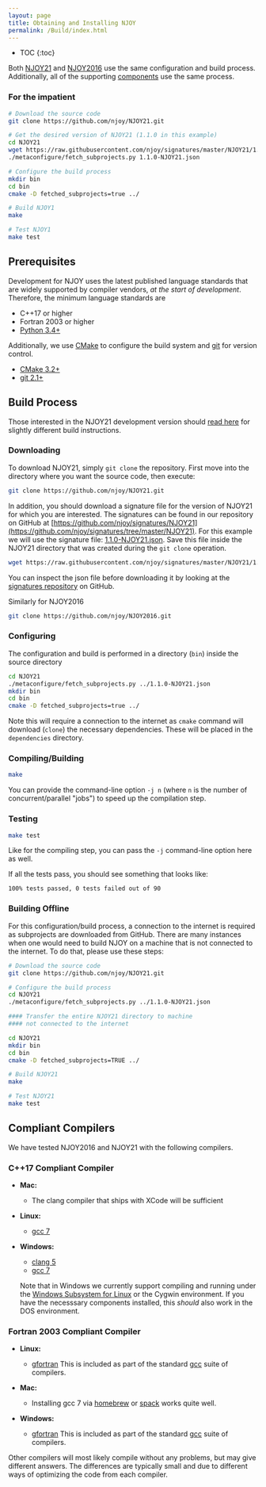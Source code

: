 ```yaml
---
layout: page
title: Obtaining and Installing NJOY
permalink: /Build/index.html
---
```

* TOC
{:toc}

Both [NJOY21](https://github.com/njoy) and [NJOY2016](https://github.com/njoy) use the same configuration and build process. Additionally, all of the supporting [components](/Components.html) use the same process. 

### For the impatient

```bash
# Download the source code
git clone https://github.com/njoy/NJOY21.git

# Get the desired version of NJOY21 (1.1.0 in this example)
cd NJOY21
wget https://raw.githubusercontent.com/njoy/signatures/master/NJOY21/1.0.1-NJOY21.json
./metaconfigure/fetch_subprojects.py 1.1.0-NJOY21.json

# Configure the build process
mkdir bin
cd bin
cmake -D fetched_subprojects=true ../

# Build NJOY1
make

# Test NJOY1
make test
```

## Prerequisites
Development for NJOY uses the latest published language standards that are widely supported by compiler vendors, *at the start of development*. Therefore, the minimum language standards are

 - C++17 or higher
 - Fortran 2003 or higher
 - [Python 3.4+](https://python.org/)

Additionally, we use [CMake](https://cmake.org/) to configure the build system and [git](https://git-scm.com) for version control.

 - [CMake 3.2+](https://cmake.org/) 
 - [git 2.1+](https://git-scm.com)


## Build Process
Those interested in the NJOY21 development version should [read here](developers.html) for slightly different build instructions.

### Downloading
To download NJOY21, simply `git clone` the repository. First move into the directory where you want the source code, then execute:

```bash
git clone https://github.com/njoy/NJOY21.git
```
In addition, you should download a signature file for the version of NJOY21 for which you are interested. The signatures can be found in our repository on GitHub at [https://github.com/njoy/signatures/NJOY21](https://github.com/njoy/signatures/tree/master/NJOY21). For this example we will use the signature file: [1.1.0-NJOY21.json](https://raw.githubusercontent.com/njoy/signatures/master/NJOY21/1.1.0-NJOY21.json). Save this file inside the NJOY21 directory that was created during the `git clone` operation.

```bash
wget https://raw.githubusercontent.com/njoy/signatures/master/NJOY21/1.1.0-NJOY21.json
```
You can inspect the json file before downloading it by looking at the [signatures repository](https://github.com/njoy/signatures) on GitHub.

Similarly for NJOY2016
```bash
git clone https://github.com/njoy/NJOY2016.git
```

    
### Configuring
The configuration and build is performed in a directory (`bin`) inside the source directory

```bash
cd NJOY21
./metaconfigure/fetch_subprojects.py ../1.1.0-NJOY21.json
mkdir bin
cd bin
cmake -D fetched_subprojects=true ../
```

Note this will require a connection to the internet as `cmake` command will download (`clone`) the necessary dependencies. These will be placed in the `dependencies` directory.

### Compiling/Building

```bash
make
```
You can provide the command-line option `-j n` (where `n` is the number of concurrent/parallel "jobs") to speed up the compilation step.

### Testing


```bash
make test
```
Like for the compiling step, you can pass the `-j` command-line option here as well.

If all the tests pass, you should see something that looks like:

```
100% tests passed, 0 tests failed out of 90
```

### Building Offline
For this configuration/build process, a connection to the internet is required as subprojects are downloaded from GitHub. There are many instances when one would need to build NJOY on a machine that is not connected to the internet. To do that, please use these steps:

```bash
# Download the source code
git clone https://github.com/njoy/NJOY21.git

# Configure the build process
cd NJOY21
./metaconfigure/fetch_subprojects.py ../1.1.0-NJOY21.json

#### Transfer the entire NJOY21 directory to machine 
#### not connected to the internet

cd NJOY21
mkdir bin
cd bin
cmake -D fetched_subprojects=TRUE ../

# Build NJOY21
make

# Test NJOY21
make test
```

## Compliant Compilers
We have tested NJOY2016 and NJOY21 with the following compilers. 

### C++17 Compliant Compiler

  - **Mac:**
  
    - The clang compiler that ships with XCode will be sufficient

  - **Linux:**

    - [gcc 7](https://gcc.gnu.org) 

  - **Windows:**

    - [clang 5](http://llvm.org)
    - [gcc 7](https://gcc.gnu.org) 

    Note that in Windows we currently support compiling and running under the [Windows Subsystem for Linux](https://docs.microsoft.com/en-us/windows/wsl/about) or the Cygwin environment. If you have the necesssary components installed, this *should* also work in the DOS environment.

### Fortran 2003 Compliant Compiler

 - **Linux:**

   - [gfortran](https://gcc.gnu.org/fortran/) This is included as part of the standard [gcc](https://gcc.gnu.org) suite of compilers.


 - **Mac:**

   - Installing gcc 7 via [homebrew](https://brew.sh) or [spack](https://spack.io) works quite well.

 - **Windows:**

   - [gfortran](https://gcc.gnu.org/fortran/) This is included as part of the standard [gcc](https://gcc.gnu.org) suite of compilers.

Other compilers will most likely compile without any problems, but may give different answers. The differences are typically small and due to different ways of optimizing the code from each compiler.
